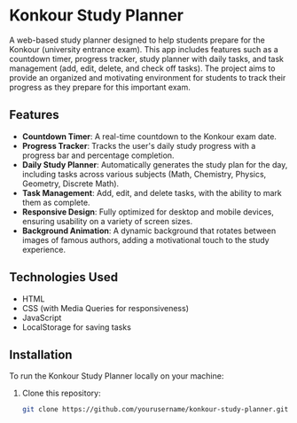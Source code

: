 # Konkour Study Planner

A web-based study planner designed to help students prepare for the Konkour (university entrance exam). This app includes features such as a countdown timer, progress tracker, study planner with daily tasks, and task management (add, edit, delete, and check off tasks). The project aims to provide an organized and motivating environment for students to track their progress as they prepare for this important exam.

## Features

- **Countdown Timer**: A real-time countdown to the Konkour exam date.
- **Progress Tracker**: Tracks the user's daily study progress with a progress bar and percentage completion.
- **Daily Study Planner**: Automatically generates the study plan for the day, including tasks across various subjects (Math, Chemistry, Physics, Geometry, Discrete Math).
- **Task Management**: Add, edit, and delete tasks, with the ability to mark them as complete.
- **Responsive Design**: Fully optimized for desktop and mobile devices, ensuring usability on a variety of screen sizes.
- **Background Animation**: A dynamic background that rotates between images of famous authors, adding a motivational touch to the study experience.

## Technologies Used

- HTML
- CSS (with Media Queries for responsiveness)
- JavaScript
- LocalStorage for saving tasks

## Installation

To run the Konkour Study Planner locally on your machine:

1. Clone this repository:
   ```bash
   git clone https://github.com/yourusername/konkour-study-planner.git
